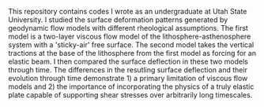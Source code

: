 This repository contains codes I wrote as an undergraduate at Utah State University.
I studied the surface deformation patterns generated by geodynamic flow models with different rheological assumptions.
The first model is a two-layer viscous flow model of the lithosphere-asthenosphere system with a 'sticky-air' free surface.
The second model takes the vertical tractions at the base of the lithosphere from the first model as forcing for an elastic beam.
I then compared the surface deflection in these two models through time.
The differences in the resutling surface deflection and their evolution through time demonstrate 1) a primary limitation of viscous flow models and 2) the importance of incorporating the physics of a truly elastic plate capable of supporting shear stresses over arbitrarily long timescales.
